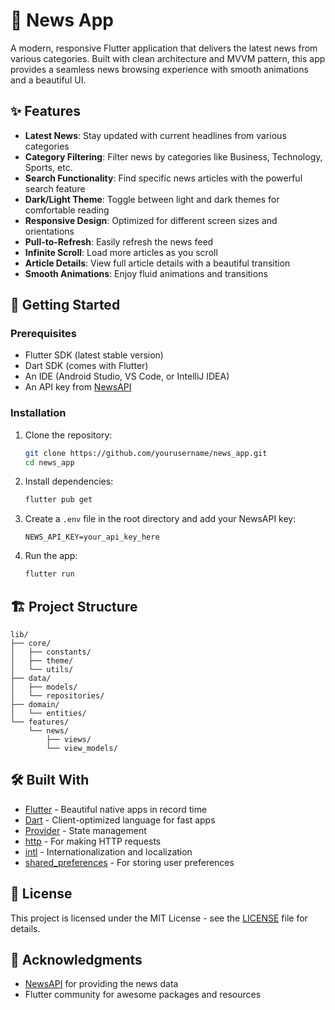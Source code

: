 # 📰 News App

A modern, responsive Flutter application that delivers the latest news from various categories. Built with clean architecture and MVVM pattern, this app provides a seamless news browsing experience with smooth animations and a beautiful UI.

## ✨ Features

- **Latest News**: Stay updated with current headlines from various categories
- **Category Filtering**: Filter news by categories like Business, Technology, Sports, etc.
- **Search Functionality**: Find specific news articles with the powerful search feature
- **Dark/Light Theme**: Toggle between light and dark themes for comfortable reading
- **Responsive Design**: Optimized for different screen sizes and orientations
- **Pull-to-Refresh**: Easily refresh the news feed
- **Infinite Scroll**: Load more articles as you scroll
- **Article Details**: View full article details with a beautiful transition
- **Smooth Animations**: Enjoy fluid animations and transitions

## 🚀 Getting Started

### Prerequisites

- Flutter SDK (latest stable version)
- Dart SDK (comes with Flutter)
- An IDE (Android Studio, VS Code, or IntelliJ IDEA)
- An API key from [NewsAPI](https://newsapi.org/)

### Installation

1. Clone the repository:
   ```bash
   git clone https://github.com/yourusername/news_app.git
   cd news_app
   ```

2. Install dependencies:
   ```bash
   flutter pub get
   ```

3. Create a `.env` file in the root directory and add your NewsAPI key:
   ```
   NEWS_API_KEY=your_api_key_here
   ```

4. Run the app:
   ```bash
   flutter run
   ```

## 🏗️ Project Structure

```
lib/
├── core/
│   ├── constants/
│   ├── theme/
│   └── utils/
├── data/
│   ├── models/
│   └── repositories/
├── domain/
│   └── entities/
└── features/
    └── news/
        ├── views/
        └── view_models/
```

## 🛠️ Built With

- [Flutter](https://flutter.dev/) - Beautiful native apps in record time
- [Dart](https://dart.dev/) - Client-optimized language for fast apps
- [Provider](https://pub.dev/packages/provider) - State management
- [http](https://pub.dev/packages/http) - For making HTTP requests
- [intl](https://pub.dev/packages/intl) - Internationalization and localization
- [shared_preferences](https://pub.dev/packages/shared_preferences) - For storing user preferences

## 📝 License

This project is licensed under the MIT License - see the [LICENSE](LICENSE) file for details.

## 🙏 Acknowledgments

- [NewsAPI](https://newsapi.org/) for providing the news data
- Flutter community for awesome packages and resources
